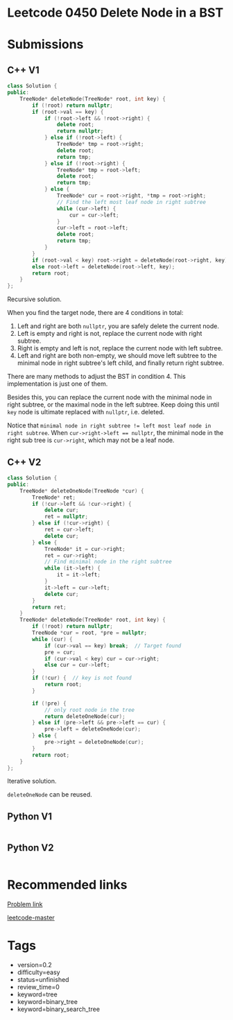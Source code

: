 # Leetcode 0450 Delete Node in a BST

# Submissions

## C++ V1

```C++
class Solution {
public:
    TreeNode* deleteNode(TreeNode* root, int key) {
        if (!root) return nullptr;
        if (root->val == key) {
            if (!root->left && !root->right) {
                delete root;
                return nullptr;
            } else if (!root->left) {
                TreeNode* tmp = root->right;
                delete root;
                return tmp;
            } else if (!root->right) {
                TreeNode* tmp = root->left;
                delete root;
                return tmp;
            } else {
                TreeNode* cur = root->right, *tmp = root->right;
                // Find the left most leaf node in right subtree
                while (cur->left) {
                    cur = cur->left;
                }
                cur->left = root->left;
                delete root;
                return tmp;
            }
        }
        if (root->val < key) root->right = deleteNode(root->right, key);
        else root->left = deleteNode(root->left, key);
        return root;
    }
};
```

Recursive solution.

When you find the target node, there are 4 conditions in total:

1. Left and right are both `nullptr`, you are safely delete the current node.
2. Left is empty and right is not, replace the current node with right subtree.
3. Right is empty and left is not, replace the current node with left subtree.
4. Left and right are both non-empty, we should move left subtree to the minimal node in right subtree's left child, and finally return right subtree.

There are many methods to adjust the BST in condition 4. This implementation is just one of them.

Besides this, you can replace the current node with the minimal node in right subtree, or the maximal node in the left subtree. Keep doing this until `key` node is ultimate replaced with `nullptr`, i.e. deleted.

Notice that `minimal node in right subtree != left most leaf node in right subtree`. When `cur->right->left == nullptr`, the minimal node in the right sub tree is `cur->right`, which may not be a leaf node.

## C++ V2

```C++
class Solution {
public:
    TreeNode* deleteOneNode(TreeNode *cur) {
        TreeNode* ret;
        if (!cur->left && !cur->right) {
            delete cur;
            ret = nullptr;
        } else if (!cur->right) {
            ret = cur->left;
            delete cur;
        } else {
            TreeNode* it = cur->right;
            ret = cur->right;
            // Find minimal node in the right subtree
            while (it->left) {
                it = it->left;
            }
            it->left = cur->left;
            delete cur;
        }
        return ret;
    }
    TreeNode* deleteNode(TreeNode* root, int key) {
        if (!root) return nullptr;
        TreeNode *cur = root, *pre = nullptr;
        while (cur) {
            if (cur->val == key) break;  // Target found
            pre = cur;
            if (cur->val < key) cur = cur->right;
            else cur = cur->left;
        }
        if (!cur) {  // key is not found
            return root;
        }

        if (!pre) {
            // only root node in the tree
            return deleteOneNode(cur);
        } else if (pre->left && pre->left == cur) {
            pre->left = deleteOneNode(cur);
        } else {
            pre->right = deleteOneNode(cur);
        }
        return root;
    }
};
```

Iterative solution.

`deleteOneNode` can be reused.


## Python V1

```python
```



## Python V2

```python

```


# Recommended links

[Problem link](https://leetcode.com/problems/delete-node-in-a-bst/description/)

[leetcode-master](https://github.com/youngyangyang04/leetcode-master/blob/master/problems/0450.%E5%88%A0%E9%99%A4%E4%BA%8C%E5%8F%89%E6%90%9C%E7%B4%A2%E6%A0%91%E4%B8%AD%E7%9A%84%E8%8A%82%E7%82%B9.md)


# Tags

- version=0.2
- difficulty=easy
- status=unfinished
- review_time=0
- keyword=tree
- keyword=binary_tree
- keyword=binary_search_tree